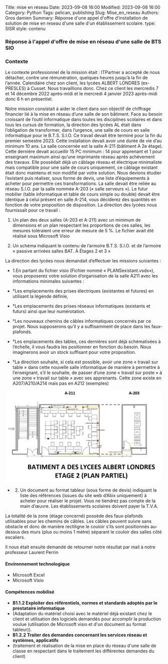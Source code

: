 Title: mise en réseau
Date: 2023-09-08 16:00
Modified: 2023-09-08 16:00
Category: Python
Tags: pelican, publishing
Slug: Mise_en_reseau
Authors: Gros damien
Summary: Réponse d'une appel d'offre d'installation de solution de mise en reseau d'une salle d'un établissement scolaire.
type: SISR
style: contenu

### Réponse à l'appel d'offre de mise en réseau d'une salle de BTS SIO

### Contexte
Le contexte professionnel de la mission était :
ITPartner a accepté de nous détacher, contre une rémunération, quelques heures jusqu’à la fin de l’année.
Calendaire chez son client, les lycées ALBERT LONDRES (ex-PRESLES) à Cusset. Nous travaillions donc. Chez ce client les mercredis 7 et 14 décembre 2022 après-midi et le mercredi 4 janvier 2023 après-midi donc 6 h en présentiel.

Notre mission consistait à aider le client dans son objectif de chiffrage financier lié à la mise en réseau d’une salle de son bâtiment. Face au besoin croissant de l’outil informatique dans toutes les disciplines scolaires et dans tous les cursus de formation, la direction des lycées AL était dans l’obligation de transformer, dans l’urgence, une salle de cours en salle informatique pour le B.T.S. S.I.O. Ce travail devait être terminé pour la fin du premier semestre 2023. Cette installation devait avoir une durée de vie d’au minimum 10 ans. La salle concernée est la salle A-211 (bâtiment A 2e étage). Cette dernière devait accueillir 15 PC minimum : 14 pour apprenant et 1 pour enseignant maximum ainsi qu’une imprimante réseau après achèvement des travaux. Elle possédait déjà un câblage réseau et électrique minimaliste mais compatible pour une salle de cours uniquement, ce câblage existant était donc maintenu et non modifié par votre solution. Nous devions étudier l’existant puis réaliser, sous forme de devis, une liste d’équipements à acheter pour permettre ces transformations. La salle devait être reliée au réseau S.I.O. par la salle nommée A-203 (« salle serveurs »). Le futur mobilier (table informatique et table de cours simple ou double) devait être identique à celui présent en salle A-214, vous déciderez des quantités en fonction de votre proposition de disposition. La direction des lycées nous fournissait pour ce travail :

1. Un plan des deux salles (A-203 et A-211) avec un minimum de dimensions et un plan respectant les proportions de ces salles, les mesures toléraient une erreur de mesure de 5 %. Le fichier avait été réalisé sous Microsoft Visio

2. Un schéma indiquant le contenu de l’armoire B.T.S. S.I.O. et de l’armoire « passive arrivées salles BAT. À Étages 2 et 3 »

La direction des lycées nous demandait d’effectuer les missions suivantes :

* 1.En partant du fichier visio (Fichier nommé « PLANSexistant.vsdx»), vous proposerez votre solution d’organisation de la salle A211 avec les informations minimales suivantes :

* °Les emplacements des prises électriques (existantes et futures) en utilisant la légende définie,
* °Les emplacements des prises réseaux informatiques (existants et futurs) ainsi que leur numérotation.
* °Les nouveaux chemins de câbles informatiques concernés par ce projet. Nous supposerons qu’il y a suffisamment de place dans les faux-plafonds.
* °Les emplacements des tables, ces dernières sont déjà schématisées à l’échelle, il vous faudra les positionner en fonction du besoin. Nous imaginerons avoir un stock suffisant pour votre proposition.
* °La direction souhaite, si cela est possible, avoir une zone « travail sur table » dans cette nouvelle salle informatique de manière à permettre à l’enseignant, s’il le souhaite, de passer d’une zone « travail sur poste » à une zone « travail sur table » avec ses apprenants. Cette zone existe en A207/A210/A214 mais pas en A212 (exemples)

![mon image](./themes/mon-theme-pelican/static/images/Mise_en_reseau/Cablage_de_salles.PNG)

* 2. Un document au format tableur (sous forme de devis) indiquant la liste des références (issues du site web d’Abix uniquement) à acheter pour réaliser le projet. Vous ne tiendrez pas compte de la main d’œuvre. Les établissements scolaires doivent payer la T.V.A.

La totalité de la zone (étage concerné) possède des faux-plafonds utilisables pour les chemins de câbles. Les câbles peuvent suivre sans obstacle et donc de manière rectiligne le couloir s’ils sont positionnés au-dessus des murs (plus ou moins 1 mètre) séparant le couloir des salles côté escaliers.

Il nous était ensuite demandé de retourner notre résultat par mail à notre professeur Laurent Perrin

#### Environnement technologique
- Microsoft Excel
- Microsoft Visio

#### Compétences mobilisé

- **B1.1.2 Exploiter des référentiels, normes et standards adoptés par le prestataire informatique**
- (Adaptation du matériel choisi avec le matériel déjà existant chez le client et utilisation des logiciels demandés pour accomplir la production voulue (utilisation de Microsoft visio et d'un document au format tableur)).
- **B1.2.2 Traiter des demandes concernant les services réseau et systèmes, applicatifs**
- (traitement et réalisation de la mise en place du réseau d'une salle de classe en respectant dans le traitement les différentes demandes du client)